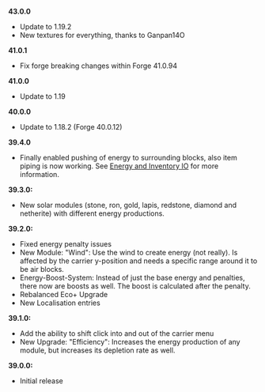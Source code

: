 **43.0.0**

- Update to 1.19.2
- New textures for everything, thanks to Ganpan14O

**41.0.1**

- Fix forge breaking changes within Forge 41.0.94

**41.0.0**

- Update to 1.19

**40.0.0**

- Update to 1.18.2 (Forge 40.0.12)

**39.4.0**

- Finally enabled pushing of energy to surrounding blocks, also item piping is now working. See [Energy and Inventory IO](#energy-and-inventory-io) for more information.

**39.3.0:**

- New solar modules (stone, ron, gold, lapis, redstone, diamond and netherite) with different energy productions.

**39.2.0:**

- Fixed energy penalty issues
- New Module: "Wind": Use the wind to create energy (not really). Is affected by the carrier y-position and needs a specific range around it to be air blocks.
- Energy-Boost-System: Instead of just the base energy and penalties, there now are boosts as well. The boost is calculated after the penalty.
- Rebalanced Eco+ Upgrade
- New Localisation entries

**39.1.0:**

- Add the ability to shift click into and out of the carrier menu
- New Upgrade: "Efficiency": Increases the energy production of any module, but increases its depletion rate as well.

**39.0.0:**

- Initial release
